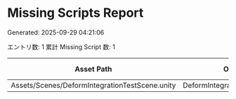 ﻿# Missing Scripts Report

Generated: 2025-09-29 04:21:06

エントリ数: 1
累計 Missing Script 数: 1

| Asset Path | Object Path | Missing Count |
|---|---:|---:|
| Assets/Scenes/DeformIntegrationTestScene.unity | DeformIntegrationTester | 1 |
